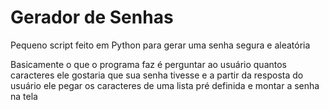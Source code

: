 <h1>Gerador de Senhas</h1>
<p>Pequeno script feito em Python para gerar uma senha segura e aleatória</p>
<p>Basicamente o que o programa faz é perguntar ao usuário quantos caracteres ele gostaria que sua senha tivesse e a partir da resposta do usuário ele pegar os caracteres de uma lista pré definida e montar a senha na tela</p>
